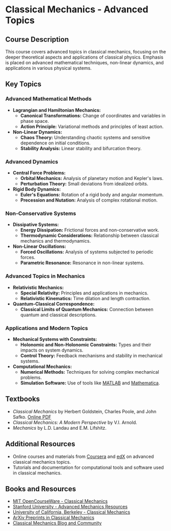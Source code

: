 # Classical Mechanics - Advanced Topics

## Course Description

This course covers advanced topics in classical mechanics, focusing on the deeper theoretical aspects and applications of classical physics. Emphasis is placed on advanced mathematical techniques, non-linear dynamics, and applications in various physical systems.

## Key Topics

### Advanced Mathematical Methods
- **Lagrangian and Hamiltonian Mechanics:**
  - **Canonical Transformations:** Change of coordinates and variables in phase space.
  - **Action Principle:** Variational methods and principles of least action.
- **Non-Linear Dynamics:**
  - **Chaos Theory:** Understanding chaotic systems and sensitive dependence on initial conditions.
  - **Stability Analysis:** Linear stability and bifurcation theory.

### Advanced Dynamics
- **Central Force Problems:**
  - **Orbital Mechanics:** Analysis of planetary motion and Kepler's laws.
  - **Perturbation Theory:** Small deviations from idealized orbits.
- **Rigid Body Dynamics:**
  - **Euler's Equations:** Rotation of a rigid body and angular momentum.
  - **Precession and Nutation:** Analysis of complex rotational motion.

### Non-Conservative Systems
- **Dissipative Systems:**
  - **Energy Dissipation:** Frictional forces and non-conservative work.
  - **Thermodynamic Considerations:** Relationship between classical mechanics and thermodynamics.
- **Non-Linear Oscillations:**
  - **Forced Oscillations:** Analysis of systems subjected to periodic forces.
  - **Parametric Resonance:** Resonance in non-linear systems.

### Advanced Topics in Mechanics
- **Relativistic Mechanics:**
  - **Special Relativity:** Principles and applications in mechanics.
  - **Relativistic Kinematics:** Time dilation and length contraction.
- **Quantum-Classical Correspondence:**
  - **Classical Limits of Quantum Mechanics:** Connection between quantum and classical descriptions.

### Applications and Modern Topics
- **Mechanical Systems with Constraints:**
  - **Holonomic and Non-Holonomic Constraints:** Types and their impacts on system dynamics.
  - **Control Theory:** Feedback mechanisms and stability in mechanical systems.
- **Computational Mechanics:**
  - **Numerical Methods:** Techniques for solving complex mechanical problems.
  - **Simulation Software:** Use of tools like [MATLAB](https://www.mathworks.com/products/matlab.html) and [Mathematica](https://www.wolfram.com/mathematica/).

## Textbooks
- *Classical Mechanics* by Herbert Goldstein, Charles Poole, and John Safko. [Online PDF](https://www.math.toronto.edu/khesin/biblio/GoldsteinPooleSafkoClassicalMechanics.pdf)
- *Classical Mechanics: A Modern Perspective* by V.I. Arnold.
- *Mechanics* by L.D. Landau and E.M. Lifshitz.

## Additional Resources
- Online courses and materials from [Coursera](https://www.coursera.org) and [edX](https://www.edx.org) on advanced classical mechanics topics.
- Tutorials and documentation for computational tools and software used in classical mechanics.

## Books and Resources
- [MIT OpenCourseWare - Classical Mechanics](https://ocw.mit.edu/courses/physics/)
- [Stanford University - Advanced Mechanics Resources](https://physics.stanford.edu/people/faculty)
- [University of California, Berkeley - Classical Mechanics](https://www.physics.berkeley.edu)
- [ArXiv Preprints in Classical Mechanics](https://arxiv.org/archive/math-ph)
- [Classical Mechanics Blog and Community](https://www.classicalmechanicscommunity.com)

